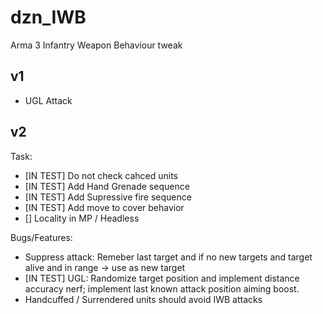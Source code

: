 # dzn_IWB
Arma 3 Infantry Weapon Behaviour tweak

## v1
- UGL Attack

## v2
Task:
  - [IN TEST] Do not check cahced units
  - [IN TEST] Add Hand Grenade sequence
  - [IN TEST] Add Supressive fire sequence
  - [IN TEST] Add move to cover behavior
  - [] Locality in MP / Headless

Bugs/Features:
  - Suppress attack: Remeber last target and if no new targets and target alive and in range -> use as new target
  - [IN TEST] UGL: Randomize target position and implement distance accuracy nerf; implement last known attack position aiming boost.
  - Handcuffed / Surrendered units should avoid IWB attacks
